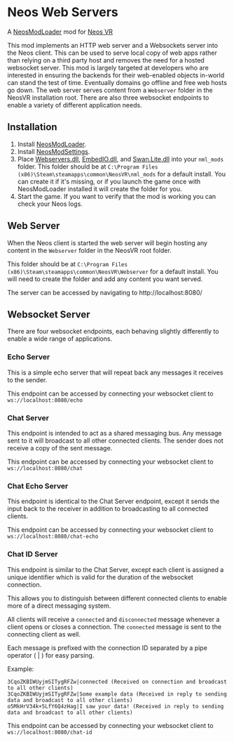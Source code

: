 # Neos Web Servers

A [NeosModLoader](https://github.com/zkxs/NeosModLoader) mod for [Neos VR](https://neos.com/) 

This mod implements an HTTP web server and a Websockets server into the Neos client. This can be used to serve local copy of web apps rather than relying on a third party host and removes the need for a hosted websocket server.
This mod is largely targeted at developers who are interested in ensuring the backends for their web-enabled objects in-world can stand the test of time. Eventually domains go offline and free web hosts go down.
The web server serves content from a `Webserver` folder in the NeosVR installation root. There are also three websocket endpoints to enable a variety of different application needs.

## Installation
1. Install [NeosModLoader](https://github.com/zkxs/NeosModLoader).
2. Install [NeosModSettings](https://github.com/badhaloninja/NeosModSettings).
2. Place [Webservers.dll](https://github.com/Zetaphor/NeosWebServers/releases/download/1.0/Webservers.dll), [EmbedIO.dll](https://github.com/Zetaphor/NeosWebServers/releases/download/1.0/EmbedIO.dll), and [Swan.Lite.dll](https://github.com/Zetaphor/NeosWebServers/releases/download/1.0/Swan.Lite.dll) into your `nml_mods` folder. This folder should be at `C:\Program Files (x86)\Steam\steamapps\common\NeosVR\nml_mods` for a default install. You can create it if it's missing, or if you launch the game once with NeosModLoader installed it will create the folder for you.
3. Start the game. If you want to verify that the mod is working you can check your Neos logs.

## Web Server

When the Neos client is started the web server will begin hosting any content in the `Webserver` folder in the NeosVR root folder. 

This folder should be at `C:\Program Files (x86)\Steam\steamapps\common\NeosVR\Webserver` for a default install. You will need to create the folder and add any content you want served.

The server can be accessed by navigating to http://localhost:8080/

## Websocket Server

There are four websocket endpoints, each behaving slightly differently to enable a wide range of applications.

### Echo Server

This is a simple echo server that will repeat back any messages it receives to the sender.

This endpoint can be accessed by connecting your websocket client to `ws://localhost:8080/echo`

### Chat Server

This endpoint is intended to act as a shared messaging bus. Any message sent to it will broadcast to all other connected clients. The sender does not receive a copy of the sent message.

This endpoint can be accessed by connecting your websocket client to `ws://localhost:8080/chat`

### Chat Echo Server

This endpoint is identical to the Chat Server endpoint, except it sends the input back to the receiver in addition to broadcasting to all connected clients.

This endpoint can be accessed by connecting your websocket client to `ws://localhost:8080/chat-echo`

### Chat ID Server

This endpoint is similar to the Chat Server, except each client is assigned a unique identifier which is valid for the duration of the websocket connection.

This allows you to distinguish between different connected clients to enable more of a direct messaging system.

All clients will receive a `connected` and `disconnected` message whenever a client opens or closes a connection. The `connected` message is sent to the connecting client as well.

Each message is prefixed with the connection ID separated by a pipe operator ( | ) for easy parsing. 

Example:

```
3CqoZKBIWUyjmSITygRFZw|connected (Received on connection and broadcast to all other clients)
3CqoZKBIWUyjmSITygRFZw|Some example data (Received in reply to sending data and broadcast to all other clients)
o5MkHrV34k+5LfY6Q4zHag|I saw your data! (Received in reply to sending data and broadcast to all other clients)
```

This endpoint can be accessed by connecting your websocket client to `ws://localhost:8080/chat-id`
